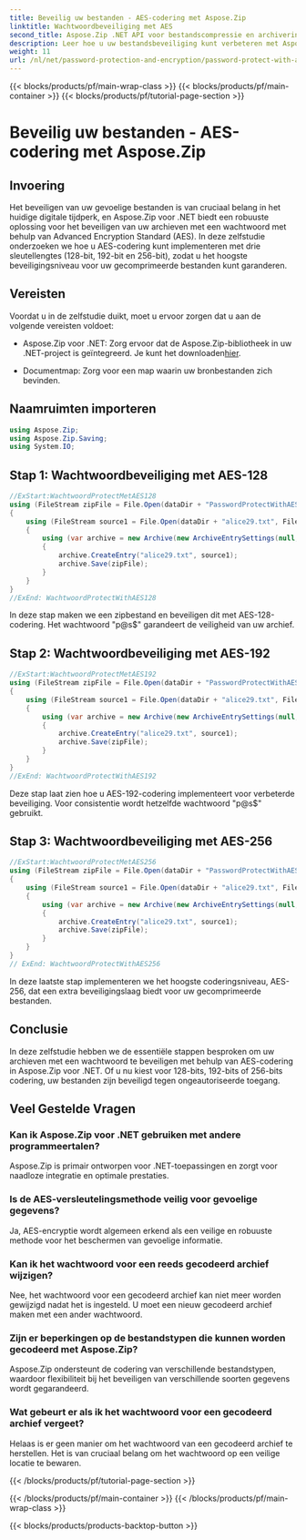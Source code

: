 ```yaml
---
title: Beveilig uw bestanden - AES-codering met Aspose.Zip
linktitle: Wachtwoordbeveiliging met AES
second_title: Aspose.Zip .NET API voor bestandscompressie en archivering
description: Leer hoe u uw bestandsbeveiliging kunt verbeteren met Aspose.Zip voor .NET met AES-codering. Volg onze stap-voor-stap handleiding voor optimale bescherming.
weight: 11
url: /nl/net/password-protection-and-encryption/password-protect-with-aes/
---
```


{{< blocks/products/pf/main-wrap-class >}}
{{< blocks/products/pf/main-container >}}
{{< blocks/products/pf/tutorial-page-section >}}

# Beveilig uw bestanden - AES-codering met Aspose.Zip


## Invoering

Het beveiligen van uw gevoelige bestanden is van cruciaal belang in het huidige digitale tijdperk, en Aspose.Zip voor .NET biedt een robuuste oplossing voor het beveiligen van uw archieven met een wachtwoord met behulp van Advanced Encryption Standard (AES). In deze zelfstudie onderzoeken we hoe u AES-codering kunt implementeren met drie sleutellengtes (128-bit, 192-bit en 256-bit), zodat u het hoogste beveiligingsniveau voor uw gecomprimeerde bestanden kunt garanderen.

## Vereisten

Voordat u in de zelfstudie duikt, moet u ervoor zorgen dat u aan de volgende vereisten voldoet:

-  Aspose.Zip voor .NET: Zorg ervoor dat de Aspose.Zip-bibliotheek in uw .NET-project is geïntegreerd. Je kunt het downloaden[hier](https://releases.aspose.com/zip/net/).

- Documentmap: Zorg voor een map waarin uw bronbestanden zich bevinden.

## Naamruimten importeren

```csharp
using Aspose.Zip;
using Aspose.Zip.Saving;
using System.IO;
```

## Stap 1: Wachtwoordbeveiliging met AES-128

```csharp
//ExStart:WachtwoordProtectMetAES128
using (FileStream zipFile = File.Open(dataDir + "PasswordProtectWithAES128_out.zip", FileMode.Create))
{
    using (FileStream source1 = File.Open(dataDir + "alice29.txt", FileMode.Open, FileAccess.Read))
    {
        using (var archive = new Archive(new ArchiveEntrySettings(null, new AesEcryptionSettings("p@s$", EncryptionMethod.AES128))))
        {
            archive.CreateEntry("alice29.txt", source1);
            archive.Save(zipFile);
        }
    }
}
//ExEnd: WachtwoordProtectWithAES128
```

In deze stap maken we een zipbestand en beveiligen dit met AES-128-codering. Het wachtwoord "p@s$" garandeert de veiligheid van uw archief.

## Stap 2: Wachtwoordbeveiliging met AES-192

```csharp
//ExStart:WachtwoordProtectMetAES192
using (FileStream zipFile = File.Open(dataDir + "PasswordProtectWithAES192_out.zip", FileMode.Create))
{
    using (FileStream source1 = File.Open(dataDir + "alice29.txt", FileMode.Open, FileAccess.Read))
    {
        using (var archive = new Archive(new ArchiveEntrySettings(null, new AesEcryptionSettings("p@s$", EncryptionMethod.AES192))))
        {
            archive.CreateEntry("alice29.txt", source1);
            archive.Save(zipFile);
        }
    }
}
//ExEnd: WachtwoordProtectWithAES192
```

Deze stap laat zien hoe u AES-192-codering implementeert voor verbeterde beveiliging. Voor consistentie wordt hetzelfde wachtwoord "p@s$" gebruikt.

## Stap 3: Wachtwoordbeveiliging met AES-256

```csharp
//ExStart:WachtwoordProtectMetAES256
using (FileStream zipFile = File.Open(dataDir + "PasswordProtectWithAES256_out.zip", FileMode.Create))
{
    using (FileStream source1 = File.Open(dataDir + "alice29.txt", FileMode.Open, FileAccess.Read))
    {
        using (var archive = new Archive(new ArchiveEntrySettings(null, new AesEcryptionSettings("p@s$", EncryptionMethod.AES256))))
        {
            archive.CreateEntry("alice29.txt", source1);
            archive.Save(zipFile);
        }
    }
}
// ExEnd: WachtwoordProtectWithAES256
```

In deze laatste stap implementeren we het hoogste coderingsniveau, AES-256, dat een extra beveiligingslaag biedt voor uw gecomprimeerde bestanden.

## Conclusie

In deze zelfstudie hebben we de essentiële stappen besproken om uw archieven met een wachtwoord te beveiligen met behulp van AES-codering in Aspose.Zip voor .NET. Of u nu kiest voor 128-bits, 192-bits of 256-bits codering, uw bestanden zijn beveiligd tegen ongeautoriseerde toegang.

## Veel Gestelde Vragen

### Kan ik Aspose.Zip voor .NET gebruiken met andere programmeertalen?
Aspose.Zip is primair ontworpen voor .NET-toepassingen en zorgt voor naadloze integratie en optimale prestaties.

### Is de AES-versleutelingsmethode veilig voor gevoelige gegevens?
Ja, AES-encryptie wordt algemeen erkend als een veilige en robuuste methode voor het beschermen van gevoelige informatie.

### Kan ik het wachtwoord voor een reeds gecodeerd archief wijzigen?
Nee, het wachtwoord voor een gecodeerd archief kan niet meer worden gewijzigd nadat het is ingesteld. U moet een nieuw gecodeerd archief maken met een ander wachtwoord.

### Zijn er beperkingen op de bestandstypen die kunnen worden gecodeerd met Aspose.Zip?
Aspose.Zip ondersteunt de codering van verschillende bestandstypen, waardoor flexibiliteit bij het beveiligen van verschillende soorten gegevens wordt gegarandeerd.

### Wat gebeurt er als ik het wachtwoord voor een gecodeerd archief vergeet?
Helaas is er geen manier om het wachtwoord van een gecodeerd archief te herstellen. Het is van cruciaal belang om het wachtwoord op een veilige locatie te bewaren.

{{< /blocks/products/pf/tutorial-page-section >}}

{{< /blocks/products/pf/main-container >}}
{{< /blocks/products/pf/main-wrap-class >}}

{{< blocks/products/products-backtop-button >}}
